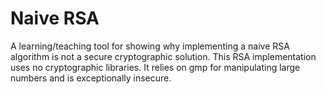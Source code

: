 # Naive RSA
A learning/teaching tool for showing why implementing a naive RSA algorithm is not a secure cryptographic solution.
This RSA implementation uses no cryptographic libraries.  It relies on gmp for manipulating large numbers and is exceptionally insecure. 
